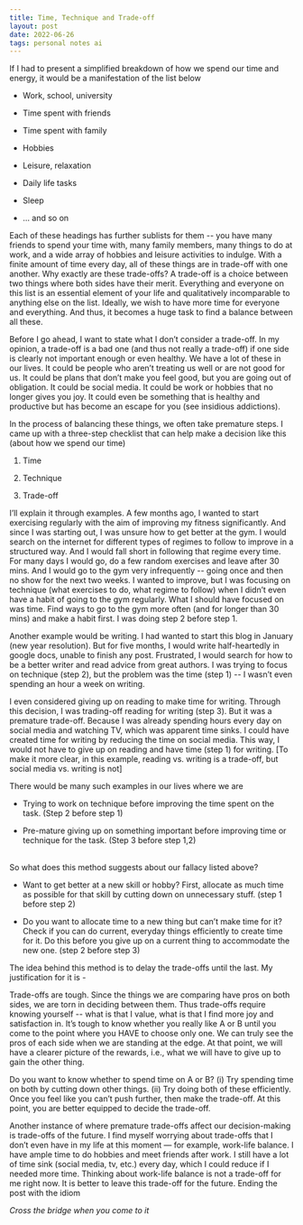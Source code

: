 ```yaml
---
title: Time, Technique and Trade-off
layout: post
date: 2022-06-26
tags: personal notes ai
---
```

<p style="color: rgb(26, 26, 26); margin-bottom: 8px" class="body"><span>If I had to present a simplified breakdown of how we spend our time and energy, it would be a manifestation of the list below</span></p><ul><li><p class="body"><span>Work, school, university</span></p></li><li><p class="body"><span>Time spent with friends</span></p></li><li><p class="body"><span>Time spent with family</span></p></li><li><p class="body"><span>Hobbies</span></p></li><li><p class="body"><span>Leisure, relaxation</span></p></li><li><p class="body"><span>Daily life tasks</span></p></li><li><p class="body"><span>Sleep</span></p></li><li><p class="body"><span>… and so on</span></p></li></ul><p class="body"><span>Each of these headings has further sublists for them -- you have many friends to spend your time with, many family members, many things to do at work, and a wide array of hobbies and leisure activities to indulge. With a finite amount of time every day, all of these things are in trade-off with one another. Why exactly are these trade-offs? A trade-off is a choice between two things where both sides have their merit. Everything and everyone on this list is an essential element of your life and qualitatively incomparable to anything else on the list. Ideally, we wish to have more time for everyone and everything. And thus, it becomes a huge task to find a balance between all these. </span></p><p class="body"><span>Before I go ahead, I want to state what I don’t consider a trade-off. In my opinion, a trade-off is a bad one (and thus not really a trade-off) if one side is clearly not important enough or even healthy. We have a lot of these in our lives. It could be people who aren’t treating us well or are not good for us. It could be plans that don’t make you feel good, but you are going out of obligation. It could be social media. It could be work or hobbies that no longer gives you joy. It could even be something that is healthy and productive but has become an escape for you (see insidious addictions).</span></p><p class="body"><span> In the process of balancing these things, we often take premature steps. I came up with a three-step checklist that can help make a decision like this (about how we spend our time)</span></p><ol><li><p class="body"><span>Time</span></p></li><li><p class="body"><span>Technique</span></p></li><li><p class="body"><span>Trade-off</span><br></p></li></ol><p class="body"><span>I’ll explain it through examples. A few months ago, I wanted to start exercising regularly with the aim of improving my fitness significantly. And since I was starting out, I was unsure how to get better at the gym. I would search on the internet for different types of regimes to follow to improve in a structured way. And I would fall short in following that regime every time. For many days I would go, do a few random exercises and leave after 30 mins. And I would go to the gym very infrequently -- going once and then no show for the next two weeks. I wanted to improve, but I was focusing on technique (what exercises to do, what regime to follow) when I didn’t even have a habit of going to the gym regularly. What I should have focused on was time. Find ways to go to the gym more often (and for longer than 30 mins) and make a habit first. I was doing step 2 before step 1.</span></p><p class="body"><span>Another example would be writing. I had wanted to start this blog in January (new year resolution). But for five months, I would write half-heartedly in google docs, unable to finish any post. Frustrated, I would search for how to be a better writer and read advice from great authors. I was trying to focus on technique (step 2), but the problem was the time (step 1) -- I wasn’t even spending an hour a week on writing. </span></p><p class="body"><span>I even considered giving up on reading to make time for writing. Through this decision, I was trading-off reading for writing (step 3). But it was a premature trade-off. Because I was already spending hours every day on social media and watching TV, which was apparent time sinks. I could have created time for writing by reducing the time on social media. This way, I would not have to give up on reading and have time (step 1) for writing. [To make it more clear, in this example, reading vs. writing is a trade-off, but social media vs. writing is not]</span></p><p style="margin-bottom: 8px" class="body"><span>There would be many such examples in our lives where we are</span></p><ul><li><p class="body"><span>Trying to work on technique before improving the time spent on the task. (Step 2 before step 1)</span></p></li><li><p class="body"><span>Pre-mature giving up on something important before improving time or technique for the task. (Step 3 before step 1,2)</span></p></li></ul><p style="margin-bottom: 8px" class="body"><br><span>So what does this method suggests about our fallacy listed above? </span></p><ul><li><p class="body"><span>Want to get better at a new skill or hobby? First, allocate as much time as possible for that skill by cutting down on unnecessary stuff. (step 1 before step 2)</span></p></li><li><p class="body"><span>Do you want to allocate time to a new thing but can’t make time for it? Check if you can do current, everyday things efficiently to create time for it. Do this before you give up on a current thing to accommodate the new one. (step 2 before step 3)</span><br></p></li></ul><p class="body"><span>The idea behind this method is to delay the trade-offs until the last. My justification for it is -</span></p><p class="body"><span>Trade-offs are tough. Since the things we are comparing have pros on both sides, we are torn in deciding between them. Thus trade-offs require knowing yourself -- what is that I value, what is that I find more joy and satisfaction in. It’s tough to know whether you really like A or B until you come to the point where you HAVE to choose only one. We can truly see the pros of each side when we are standing at the edge. At that point, we will have a clearer picture of the rewards, i.e., what we will have to give up to gain the other thing. </span></p><p class="body"><span>Do you want to know whether to spend time on A or B? (i) Try spending time on both by cutting down other things. (ii) Try doing both of these efficiently. Once you feel like you can’t push further, then make the trade-off. At this point, you are better equipped to decide the trade-off.</span></p><p class="body"><span>Another instance of where premature trade-offs affect our decision-making is trade-offs of the future. I find myself worrying about trade-offs that I don’t even have in my life at this moment — for example, work-life balance. I have ample time to do hobbies and meet friends after work. I still have a lot of time sink (social media, tv, etc.) every day, which I could reduce if I needed more time. Thinking about work-life balance is not a trade-off for me right now. It is better to leave this trade-off for the future. Ending the post with the idiom</span></p><p class="body"><span><em>Cross the bridge when you come to it</em></span></p>